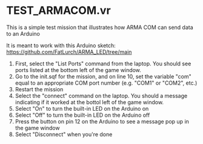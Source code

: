 # TEST_ARMACOM.vr
This is a simple test mission that illustrates how ARMA COM can send data to an Arduino

It is meant to work with this Arduino sketch: https://github.com/FatLurch/ARMA_LED/tree/main

1. First, select the "List Ports" command from the laptop. You should see ports listed at the bottom left of the game window.
2. Go to the init.sqf for the mission, and on line 10, set the variable "com" equal to an appropriate COM port number (e.g. "COM1" or "COM2", etc.)
3. Restart the mission
4. Select the "connect" command on the laptop. You should a message indicating if it worked at the bottol left of the game window.
5. Select "On" to turn the built-in LED on the Arduino on
6. Select "Off" to turn the built-in LED on the Arduino off
7. Press the button on pin 12 on the Arduino to see a message pop up in the game window
8. Select "Disconnect" when you're done

